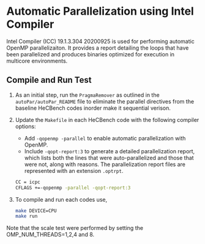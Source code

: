 # Automatic Parallelization using Intel Compiler

Intel Compiler (ICC) 19.1.3.304 20200925 is used for performing automatic OpenMP parallelizaiton.  It provides a report detailing the loops that have been parallelized and produces binaries optimized for execution in multicore environments.

## Compile and Run Test

1. As an initial step, run the `PragmaRemover` as outlined in the `autoPar/autoPar_README` file to eliminate the parallel directives from the baseline HeCBench codes inorder make it sequential verison.

2. Update the `Makefile` in each HeCBench code with the following compiler options:

    - Add `-qopenmp -parallel` to enable automatic parallelization with OpenMP.
    - Include `-qopt-report:3` to generate a detailed parallelization report, which lists both the lines that were auto-parallelized and those that were not, along with reasons. The parallelization report files are represented with an extension `.optrpt`.

    ```bash
    CC = icpc
    CFLAGS +=-qopenmp -parallel -qopt-report:3
    ```

3. To compile and run each codes use,

    ```bash
    make DEVICE=CPU
    make run
    ```

Note that the scale test were performed by setting the OMP_NUM_THREADS=1,2,4 and 8.
